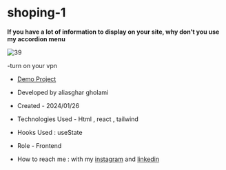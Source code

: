# shoping-1

**If you have a lot of information to display on your site, why don't you use my accordion menu**

![39](https://github.com/aliasghardev/shoping-1/assets/144837096/1181fbe7-b903-49b4-85d5-c94a29657951)

-turn on your vpn

- [Demo Project]([https://aliasghardev.github.io/sign-in-sign-up/](https://shoping-1.vercel.app/))

- Developed by aliasghar gholami

- Created - 2024/01/26

- Technologies Used - Html , react , tailwind

- Hooks Used : useState 

- Role - Frontend

- How to reach me : with my [instagram](https://www.instagram.com/aliasghar.gholami_dev) and [linkedin](https://www.linkedin.com/in/aliasghar-gholami-a1229a290)
